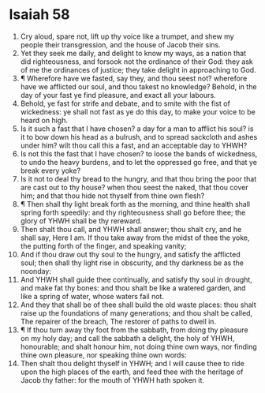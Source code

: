 ﻿# Isaiah 58
1. Cry aloud, spare not, lift up thy voice like a trumpet, and shew my people their transgression, and the house of Jacob their sins. 
2. Yet they seek me daily, and delight to know my ways, as a nation that did righteousness, and forsook not the ordinance of their God: they ask of me the ordinances of justice; they take delight in approaching to God. 
3. ¶ Wherefore have we fasted, say they, and thou seest not? wherefore have we afflicted our soul, and thou takest no knowledge? Behold, in the day of your fast ye find pleasure, and exact all your labours. 
4. Behold, ye fast for strife and debate, and to smite with the fist of wickedness: ye shall not fast as ye do this day, to make your voice to be heard on high. 
5. Is it such a fast that I have chosen? a day for a man to afflict his soul? is it to bow down his head as a bulrush, and to spread sackcloth and ashes under him? wilt thou call this a fast, and an acceptable day to YHWH? 
6. Is not this the fast that I have chosen? to loose the bands of wickedness, to undo the heavy burdens, and to let the oppressed go free, and that ye break every yoke? 
7. Is it not to deal thy bread to the hungry, and that thou bring the poor that are cast out to thy house? when thou seest the naked, that thou cover him; and that thou hide not thyself from thine own flesh? 
8. ¶ Then shall thy light break forth as the morning, and thine health shall spring forth speedily: and thy righteousness shall go before thee; the glory of YHWH shall be thy rereward. 
9. Then shalt thou call, and YHWH shall answer; thou shalt cry, and he shall say, Here I am. If thou take away from the midst of thee the yoke, the putting forth of the finger, and speaking vanity; 
10. And if thou draw out thy soul to the hungry, and satisfy the afflicted soul; then shall thy light rise in obscurity, and thy darkness be as the noonday: 
11. And YHWH shall guide thee continually, and satisfy thy soul in drought, and make fat thy bones: and thou shalt be like a watered garden, and like a spring of water, whose waters fail not. 
12. And they that shall be of thee shall build the old waste places: thou shalt raise up the foundations of many generations; and thou shalt be called, The repairer of the breach, The restorer of paths to dwell in. 
13. ¶ If thou turn away thy foot from the sabbath, from doing thy pleasure on my holy day; and call the sabbath a delight, the holy of YHWH, honourable; and shalt honour him, not doing thine own ways, nor finding thine own pleasure, nor speaking thine own words: 
14. Then shalt thou delight thyself in YHWH; and I will cause thee to ride upon the high places of the earth, and feed thee with the heritage of Jacob thy father: for the mouth of YHWH hath spoken it. 
